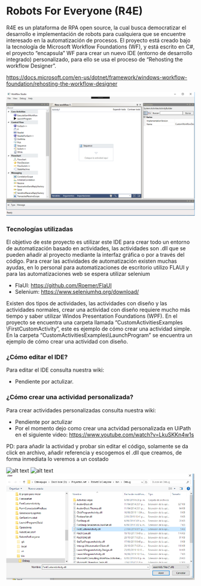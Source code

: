 Robots For Everyone (R4E)
======


R4E es un plataforma de RPA open source, la cual busca democratizar el desarrollo e implementación de robots para cualquiera que se encuentre interesado en la automatización de procesos.
El proyecto está creado bajo la tecnología de Microsoft Workflow Foundations (WF), y está escrito en C#, el proyecto “encapsula” WF para crear un nuevo IDE (entorno de desarrollo integrado) personalizado, para ello se usa el proceso de “Rehosting the workflow Designer”.

https://docs.microsoft.com/en-us/dotnet/framework/windows-workflow-foundation/rehosting-the-workflow-designer


![alt text](https://github.com/Caduar/RobotsForEveryone/blob/master/ImgGuide/R4E%20MainWindow.PNG)

### Tecnologías utilizadas

El objetivo de este proyecto es utilizar este IDE para crear todo un entorno de automatización basado en actividades, las actividades son .dll que se pueden añadir al proyecto mediante la interfaz gráfica o por a través del código.
Para crear las actividades de automatización existen muchas ayudas, en lo personal para automatizaciones de escritorio utilizo FLAUI y para las automatizaciones web se espera utilizar selenium

* FlaUI: https://github.com/Roemer/FlaUI
* Selenium: https://www.seleniumhq.org/download/

Existen dos tipos de actividades, las actividades con diseño y las actividades normales, crear una actividad con diseño requiere mucho más tiempo y saber utilizar Windos Presentation Foundations (WPF). En el proyecto se encuentra una carpeta llamada “CustomActivitiesExamples \FirstCustomActivity”, este es ejemplo de cómo crear una actividad simple.
En la carpeta “CustomActivitiesExamples\LaunchProgram” se encuentra un ejemplo de cómo crear una actividad con diseño.

### ¿Cómo editar el IDE?
Para editar el IDE consulta nuestra wiki:
* Pendiente por actulizar.

### ¿Cómo crear una actividad personalizada?
Para crear actividades personalizadas consulta nuestra wiki:
* Pendiente por actulizar
* Por el momento dejo como crear una actvidad personalizada en UiPath en el siguiente video: https://www.youtube.com/watch?v=LkuSKKn4w1s

PD: para añadir la actividad y probar sin editar el código, solamente se da click en archivo, añadir referencia y escogemos el .dll que creamos, de forma inmediata lo veremos a un costado

![alt text](https://github.com/Caduar/RobotsForEveryone/blob/master/ImgGuide/A%C3%B1adir%20referencia.png)
![alt text](https://github.com/Caduar/RobotsForEveryone/blob/master/ImgGuide/Referencia%20a%C3%B1adida.PNG)
![alt text](https://github.com/Caduar/RobotsForEveryone/blob/master/ImgGuide/Seleccionar%20referencia.PNG)